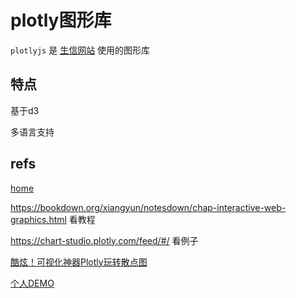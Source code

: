 # plotly图形库

`plotlyjs` 是 [生信网站](https://www.immunesinglecell.org/atlas/heart) 使用的图形库

## 特点

基于d3

多语言支持

## refs

[home](https://plotly.com/javascript/)

<https://bookdown.org/xiangyun/notesdown/chap-interactive-web-graphics.html>
看教程

<https://chart-studio.plotly.com/feed/#/>
看例子

[酷炫！可视化神器Plotly玩转散点图](https://mp.weixin.qq.com/s?__biz=Mzg3ODY2MDAyMQ==&mid=2247493044&idx=1&sn=5c47118f4e6a65157fb2eac6fd47ff70&source=41#wechat_redirect)

[个人DEMO](https://github.com/odin1911/plotly-website)
